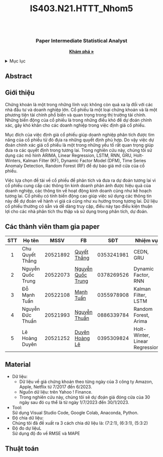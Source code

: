 # <h1 align="center">IS403.N21.HTTT_Nhom5<h1>

  
<!-- PROJECT LOGO -->
<br />
<div align="center">
  <a href="">
  </a>

  <h3 align="center">Paper Intermediate Statistical Analyst</h3>

  <p align="center">
    <a href="https://github.com/QuocTrungNQT/IS403.N21.HTTT_Nhom5"><strong>Khám phá »</strong></a>
  </p>
</div>

  
  
  <!-- TABLE OF CONTENTS -->
<details>
  <summary>Mục lục</summary>
  <ol>
    <li>
      <a href="#abtract">Abtract</a>
    </li>
    <li>
      <a href="#introduce">Giới thiệu</a>
    </li>
    <li><a href="#memeberslist">Danh sách thành viên</a></li>
    <li>
      <a href="#material">Nguồn</a>
    </li>
    <li><a href="#model">Thuật toán</a></li>
  </ol>
</details>
  
  
  <!-- ABOUT THE PROJECT -->
## <h2 id="abstract">Abstract</h2>
## <h2 id="introduce">Giới thiệu</h2>
  <p>Chứng khoán là một trong những lĩnh vực không còn quá xa lạ đối với các nhà đầu tư và doanh nghiệp lớn. Cổ phiếu là một loại chứng khoán và là một phương tiện tài chính phổ biến và quan trọng trong thị trường tài chính. Những biến động của cổ phiếu là trong những điều khó để dự đoán chính xác, gây khó khăn cho các doanh nghiệp trong việc định giá cổ phiếu.</p>
  <p>Mục đích của việc định giá cổ phiếu giúp doanh nghiệp phân tích được tìm năng của cổ phiếu từ đó đưa ra những quyết định phù hợp. Do vậy việc dự đoán chính xác giá cổ phiếu là một trong những yếu tố rất quan trọng giúp đưa ra các quyết định trong tương lai. Trong nghiên cứu này, chúng tôi sử dụng các mô hình ARIMA, Linear Regression, LSTM, RNN, GRU, Holt-Winters, Kalman Filter (KF), Dynamic Factor Model (DFM), Time Series Anomaly Detection, Random Forest (RF) để dự báo giá mở cửa của cổ phiếu.</p>
  <p>Việc lựa chọn đề tài về cổ phiếu để phân tích và đưa ra dự đoán tương lai vì cổ phiếu cung cấp các thông tin kinh doanh phản ánh được hiệu quả của doanh nghiệp, các thông tin về hoạt động kinh doanh cũng như kế hoạch tương lai. Cổ phiếu có tính biến động cao giúp việc sử dụng các thông tin này để dự đoán về hành vi giá cả cũng như xu hướng trong tương lai. Dữ liệu cổ phiếu thường có sẵn và dễ dàng truy cập, điều này tạo điều kiện thuận lợi cho các nhà phân tích thu thập và sử dụng trong phân tích, dự đoán.</p>
<h2 id="memberslist">Các thành viên tham gia paper</h2>
 
| STT| Họ tên            | MSSV     | FB                                                                           |   SĐT     |            Nhiệm vụ            |
|:--:|-------------------|----------|------------------------------------------------------------------------------|-----------|--------------------------------|
| 1  | Chu Quyết Thắng   | 20521892 |[Quyết Thắng](https://www.facebook.com/chuquyetthang2952)                     |0353241981 | CEDN, GRU                      |
| 2  | Nguyễn Quốc Trung | 20522073 |[Nguyễn Quốc Trung](https://www.facebook.com/QuocTrung.0101)                  |0378269526 | Dynamic Factor, RNN            | 
| 3  | Đỗ Mạnh Tuấn      | 20522108 |[Mạnh Tuấn](https://www.facebook.com/23072002td)                              |0355978908 | Kalman Filter, LSTM            |
| 4  | Nguyễn Đức Thuần  | 20521993 |[Nguyễn Thuần](https://www.facebook.com/profile.php?id=100091965523539)       |0886339784 | Random Forest, Arima           |
| 5  | Lê Hoàng Duyên    | 20521252 |[Duyên Hoàng Lê](https://www.facebook.com/profile.php?id=100012111349079)     |0395309824 | Holt-Winter, Linear Regression |
## <h2 id="material">Material</h2>
- Dữ liệu:<br/>
  + Dữ liệu về giá chứng khoán theo từng ngày của 3 công ty Amazon, Apple, Netflix từ 7/2017 đến 6/2023. <br/>
  + Nguồn dữ liệu: trên Yahoo ! Finance. <br/>
  + Trong nghiên cứu này, chúng tôi sẽ dự đoán giá đóng cửa của 30 ngày sau đó cụ thể là từ ngày 1/7/2023 đến 30/1/2023. <br/>
- Tool: <br/>
  Sử dụng Visual Studio Code, Google Colab, Anaconda, Python. <br/>
- Độ chia dữ liệu: <br/>
  Chúng tôi đã đề xuất ra 3 cách chia dữ liệu là: (7:2:1), (6:3:1), (5:3:2) <br/>
- Độ đo dự liệuL <br/>
  Sử dụng độ đo về RMSE và MAPE <br/>
## <h2 id="model">Thuật toán</h2>
